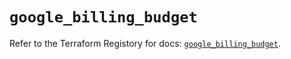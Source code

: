 # `google_billing_budget`

Refer to the Terraform Registory for docs: [`google_billing_budget`](https://registry.terraform.io/providers/hashicorp/google/4.76.0/docs/resources/billing_budget).
